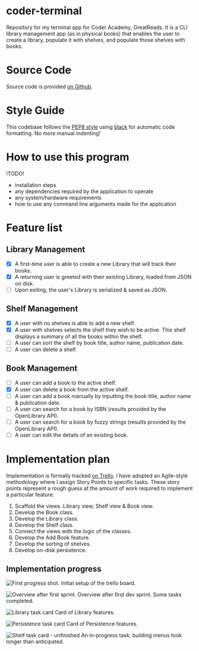 # coder-terminal
Repository for my terminal app for Coder Academy, GreatReads. It is a CLI library management app (as in physical books) that enables the user to create a library, populate it with shelves, and populate those shelves with books.

# Source Code
Source code is provided [on Github](https://github.com/willr42/coder-terminal).

# Style Guide
This codebase follows the [PEP8 style](https://peps.python.org/pep-0008/) using [black](https://github.com/psf/black) for automatic code formatting. No more manual indenting!

# How to use this program
!TODO!
- installation steps
- any dependencies required by the application to operate
- any system/hardware requirements
- how to use any command line arguments made for the application

# Feature list
## Library Management
- [x] A first-time user is able to create a new Library that will track their books.
- [x] A returning user is greeted with their existing Library, loaded from JSON on disk.
- [ ] Upon exiting, the user's Library is serialized & saved as JSON.
## Shelf Management
- [x] A user with no shelves is able to add a new shelf.
- [x] A user with shelves selects the shelf they wish to be active. This shelf displays a summary of all the books within the shelf.
- [ ] A user can sort the shelf by book title, author name, publication date.
- [ ] A user can delete a shelf.
## Book Management
- [ ] A user can add a book to the active shelf.
- [x] A user can delete a book from the active shelf.
- [ ] A user can add a book manually by inputting the book title, author name & publication date.
- [ ] A user can search for a book by ISBN (results provided by the OpenLibrary API).
- [ ] A user can search for a book by fuzzy strings (results provided by the OpenLibrary API).
- [ ] A user can edit the details of an existing book.

# Implementation plan
Implementation is formally tracked [on Trello](https://trello.com/b/8nrTX4Wp/greatreads). I have adopted an Agile-style methodology where I assign Story Points to specific tasks. These story points represent a rough guess at the amount of work required to implement a particular feature.

1. Scaffold the views. Library view, Shelf view & Book view.
2. Develop the Book class.
3. Develop the Library class.
4. Develop the Shelf class.
5. Connect the views with the logic of the classes.
6. Develop the Add Book feature.
7. Develop the sorting of shelves.
8. Develop on-disk persistence.

## Implementation progress
![First progress shot.](./docs/progress-00-overview.jpg)
Initial setup of the trello board. 

![Overview after first sprint.](./docs/progress-01-overview.jpg)
Overview after first dev sprint. Some tasks completed.

![Library task card](./docs/progress-01-library.jpg)
Card of Library features.

![Persistence task card](./docs/progress-01-persistence.jpg)
Card of Persistence features.

![Shelf task card - unfinished](./docs/progress-02-shelves.jpg)
An in-progress task; building menus took longer than anticipated.